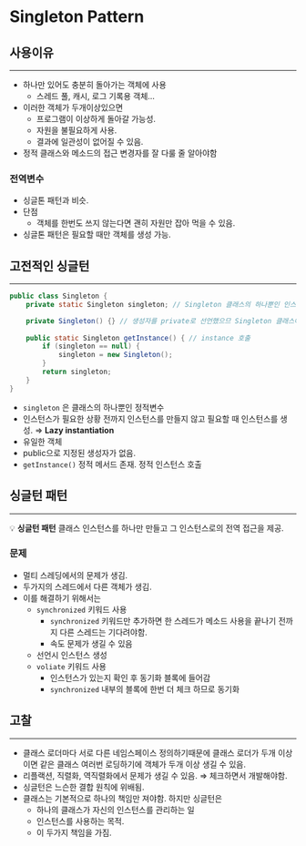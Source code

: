 # Singleton Pattern

## 사용이유

---

- 하나만 있어도 충분히 돌아가는 객체에 사용
    - 스레드 풀, 캐시, 로그 기록용 객체…
- 이러한 객체가 두개이상있으면
    - 프로그램이 이상하게 돌아갈 가능성.
    - 자원을 불필요하게 사용.
    - 결과에 일관성이 없어질 수 있음.
- 정적 클래스와 메소드의 접근 변경자를 잘 다룰 줄 알아야함

### 전역변수

- 싱글톤 패턴과 비슷.
- 단점
    - 객체를 한번도 쓰지 않는다면 괜히 자원만 잡아 먹을 수 있음.
- 싱글톤 패턴은 필요할 때만 객체를 생성 가능.

## 고전적인 싱글턴

---

```java
public class Singleton {
    private static Singleton singleton; // Singleton 클래스의 하나뿐인 인스턴스를 저장하는 정적변수

    private Singleton() {} // 생성자를 private로 선언했으므 Singleton 클래스에서만 생성자 생성 가능
    
    public static Singleton getInstance() { // instance 호출
        if (singleton == null) {
            singleton = new Singleton();
        }
        return singleton;
    }
}
```

- `singleton` 은 클래스의 하나뿐인 정적변수
- 인스턴스가 필요한 상황 전까지 인스턴스를 만들지 않고 필요할 때 인스턴스를 생성. ⇒ **Lazy instantiation**
- 유일한 객체
- public으로 지정된 생성자가 없음.
- `getInstance()` 정적 메서드 존재. 정적 인스턴스 호출

## 싱글턴 패턴

---

💡 **싱글턴 패턴**
클래스 인스턴스를 하나만 만들고 그 인스턴스로의 전역 접근을 제공.

### 문제

- 멀티 스레딩에서의 문제가 생김.
- 두가지의 스레드에서 다른 객체가 생김.
- 이를 해결하기 위해서는
    - `synchronized` 키워드 사용
        - `synchronized` 키워드만 추가하면 한 스레드가 메소드 사용을 끝나기 전까지 다른 스레드는 기다려야함.
        - 속도 문제가 생길 수 있음
    - 선언시 인스턴스 생성
    - `voliate` 키워드 사용
        - 인스턴스가 있는지 확인 후 동기화 블록에 들어감
        - `synchronized` 내부의 블록에 한번 더 체크 하므로 동기화

## 고찰

---

- 클래스 로더마다 서로 다른 네임스페이스 정의하기때문에 클래스 로더가 두개 이상이면 같은 클래스 여러번 로딩하기에 객체가 두개 이상 생길 수 있음.
- 리플랙션, 직렬화, 역직렬화에서 문제가 생길 수 있음. ⇒ 체크하면서 개발해야함.
- 싱글턴은 느슨한 결합 원칙에 위배됨.
- 클래스는 기본적으로 하나의 책임만 져야함. 하지만 싱글턴은
    - 하나의 클래스가 자신의 인스턴스를 관리하는 일
    - 인스턴스를 사용하는 목적.
    - 이 두가지 책임을 가짐.
